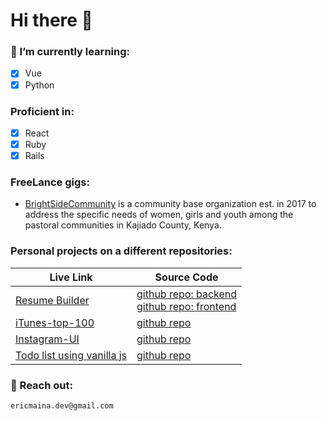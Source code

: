 
# Hi there 👋

### 🌱 I’m currently learning:
- [x] Vue
- [x] Python

### Proficient in:
- [x] React
- [x] Ruby
- [x] Rails

### FreeLance gigs:
- [BrightSideCommunity](https://www.brightsidecommunity.org/) is a community base organization est. in 2017 to address the specific needs of women, girls and youth among the pastoral communities in Kajiado County, Kenya.

### Personal projects on a different repositories:
|Live Link | Source Code|
|-------------------|-------------------|
|[Resume Builder](https://resume-builder-full.netlify.app/)|[github repo: backend](https://github.com/authme-flophy/resume-builder-backend) <br> [github repo: frontend](https://github.com/authme-flophy/resume-builder-front)|
|[iTunes-top-100](http://sordid-page.surge.sh)|[github repo](https://github.com/codeprospect/iTunes-top-100)|
|[Instagram-UI](https://codeprospect.github.io/instagram-ui/)|[github repo](https://github.com/codeprospect/instagram-ui)|
|[Todo list using vanilla js](http://prospect-todo-list.surge.sh/)|[github repo](https://github.com/codeprospect/todo)|



### 💬 Reach out:
    ericmaina.dev@gmail.com

